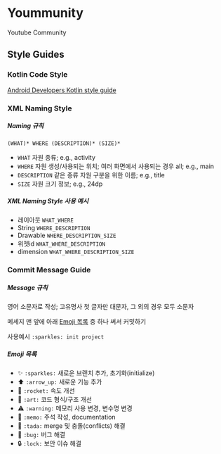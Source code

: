 # Yoummunity
Youtube Community

## Style Guides
### Kotlin Code Style
[Android Developers Kotlin style guide](https://developer.android.com/kotlin/style-guide)

### XML Naming Style
##### Naming 규칙
`(WHAT)* WHERE (DESCRIPTION)* (SIZE)*`

* `WHAT` 자원 종류; e.g., activity
* `WHERE` 자원 생성/사용되는 위치; 여러 화면에서 사용되는 경우 all; e.g., main
* `DESCRIPTION` 같은 종류 자원 구분을 위한 이름; e.g., title
* `SIZE` 자원 크기 정보; e.g., 24dp

##### XML Naming Style 사용 예시
* 레이아웃 `WHAT_WHERE`
* String `WHERE_DESCRIPTION`
* Drawable `WHERE_DESCRIPTION_SIZE`
* 위젯id `WHAT_WHERE_DESCRIPTION`
* dimension `WHAT_WHERE_DESCRIPTION_SIZE`


### Commit Message Guide
##### Message 규칙
영어 소문자로 작성; 고유명사 첫 글자만 대문자, 그 외의 경우 모두 소문자

메세지 맨 앞에 아래 [Emoji 목록](#emoji-목록) 중 하나 써서 커밋하기

사용예시 `:sparkles: init project`

##### Emoji 목록
* :sparkles: `:sparkles:` 새로운 브랜치 추가, 초기화(initialize)
* :arrow_up: `:arrow_up:` 새로운 기능 추가
* :rocket: `:rocket:` 속도 개선
* :art: `:art:` 코드 형식/구조 개선
* :warning: `:warning:` 메모리 사용 변경, 변수명 변경
* :memo: `:memo:` 주석 작성, documentation
* :tada: `:tada:` merge 및 충돌(conflicts) 해결
* :bug: `:bug:` 버그 해결
* :lock: `:lock:` 보안 이슈 해결
